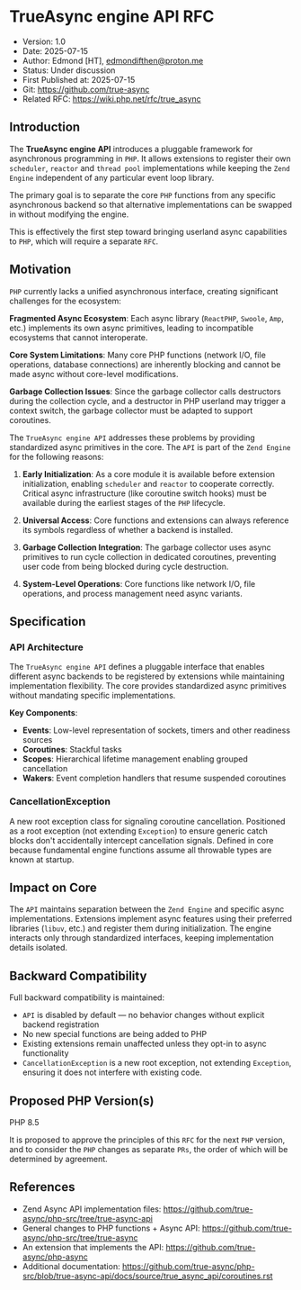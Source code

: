 # TrueAsync engine API RFC

* Version: 1.0
* Date: 2025-07-15
* Author: Edmond [HT], edmondifthen@proton.me
* Status: Under discussion
* First Published at: 2025-07-15 
* Git: https://github.com/true-async
* Related RFC: https://wiki.php.net/rfc/true_async

## Introduction
The **TrueAsync engine API** introduces a pluggable framework for asynchronous programming in `PHP`. 
It allows extensions to register their own `scheduler`, `reactor` and `thread pool` implementations while keeping 
the `Zend Engine` independent of any particular event loop library. 

The primary goal is to separate the core `PHP` functions from any specific asynchronous backend 
so that alternative implementations can be swapped in without modifying the engine.

This is effectively the first step toward bringing userland async capabilities to `PHP`, 
which will require a separate `RFC`.

## Motivation
`PHP` currently lacks a unified asynchronous interface, creating significant challenges for the ecosystem:

**Fragmented Async Ecosystem**: Each async library (`ReactPHP`, `Swoole`, `Amp`, etc.) implements its own async primitives, 
leading to incompatible ecosystems that cannot interoperate.

**Core System Limitations**: Many core PHP functions (network I/O, file operations, database connections) 
are inherently blocking and cannot be made async without core-level modifications.

**Garbage Collection Issues**: Since the garbage collector calls destructors during the collection cycle, 
and a destructor in PHP userland may trigger a context switch, the garbage collector must be adapted to support coroutines.

The `TrueAsync engine API` addresses these problems by providing standardized async primitives in the core. 
The `API` is part of the `Zend Engine` for the following reasons:

1. **Early Initialization**: As a core module it is available before extension initialization, 
enabling `scheduler` and `reactor` to cooperate correctly. 
Critical async infrastructure (like coroutine switch hooks) must be available during 
the earliest stages of the `PHP` lifecycle.

2. **Universal Access**: Core functions and extensions can always reference its symbols regardless of whether a backend is installed.

3. **Garbage Collection Integration**: The garbage collector uses async primitives 
to run cycle collection in dedicated coroutines, preventing user code from being blocked during cycle destruction. 

4. **System-Level Operations**: Core functions like network I/O, 
file operations, and process management need async variants.

## Specification

### API Architecture
The `TrueAsync engine API` defines a pluggable interface that enables different async backends to be registered by extensions while maintaining implementation flexibility. The core provides standardized async primitives without mandating specific implementations.

**Key Components**:
- **Events**: Low-level representation of sockets, timers and other readiness sources
- **Coroutines**: Stackful tasks
- **Scopes**: Hierarchical lifetime management enabling grouped cancellation
- **Wakers**: Event completion handlers that resume suspended coroutines

### CancellationException
A new root exception class for signaling coroutine cancellation. 
Positioned as a root exception (not extending `Exception`) to ensure generic 
catch blocks don't accidentally intercept cancellation signals. 
Defined in core because fundamental engine functions assume all throwable types are known at startup.

## Impact on Core
The `API` maintains separation between the `Zend Engine` and specific async implementations. 
Extensions implement async features using their preferred libraries (`libuv`, etc.) and register them during initialization. 
The engine interacts only through standardized interfaces, keeping implementation details isolated.

## Backward Compatibility
Full backward compatibility is maintained:
- `API` is disabled by default — no behavior changes without explicit backend registration
- No new special functions are being added to PHP 
- Existing extensions remain unaffected unless they opt-in to async functionality
- `CancellationException` is a new root exception, not extending `Exception`, 
ensuring it does not interfere with existing code.

## Proposed PHP Version(s)

PHP 8.5

It is proposed to approve the principles of this `RFC` for the next `PHP` version, and to consider 
the `PHP` changes as separate `PRs`, the order of which will be determined by agreement.

## References
- Zend Async API implementation files: https://github.com/true-async/php-src/tree/true-async-api
- General changes to PHP functions + Async API: https://github.com/true-async/php-src/tree/true-async
- An extension that implements the API: https://github.com/true-async/php-async
- Additional documentation: https://github.com/true-async/php-src/blob/true-async-api/docs/source/true_async_api/coroutines.rst

